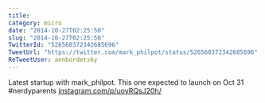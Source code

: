```yaml
---
title: 
category: micro
date: "2014-10-27T02:25:50"
slug: "2014-10-27T02:25:50"
TwitterId: "526560372342685696"
TweetUrl: "https://twitter.com/mark_philpot/status/526560372342685696"
ReTweetUser: annbordetsky
---
```


<i class="fa fa-retweet" aria-hidden="true"></i> Latest startup with
mark_philpot. This one expected to launch on Oct 31 #nerdyparents
[instagram.com/p/uoyRQsJ20h/](http://instagram.com/p/uoyRQsJ20h/)
